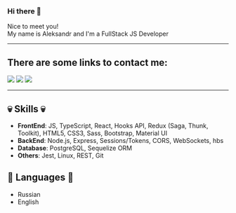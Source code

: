 ### Hi there 👋

<p>Nice to meet you!<br>
My name is Aleksandr and I'm a FullStack JS Developer




---
## There are some links to contact me:
  
<a name="telegram" href="https://t.me/jwhprince"><img src="https://img.icons8.com/color/48/000000/telegram-app--v3.png"/></a>
<a name="linkedin" href="www.linkedin.com/in/aleksandrrr"> <img src="https://img.icons8.com/fluency/48/000000/linkedin-circled.png"/></a>
<a name="gmail" href="mailto:aleksandrjwh@gmail.com"> <img src="https://img.icons8.com/color/48/000000/gmail-new.png"/></a><br>


---
## 💀 Skills 💀

- **FrontEnd**: JS, TypeScript, React, Hooks API, Redux (Saga, Thunk, Toolkit), HTML5, CSS3, Sass, Bootstrap, Material UI
- **BackEnd**: Node.js, Express, Sessions/Tokens, CORS, WebSockets, hbs
- **Database**: PostgreSQL,  Sequelize ORM
- **Others**: Jest, Linux, REST, Git

## 🚩 Languages 🚩

- Russian 
- English 








<!--
**jwhprince/jwhprince** is a ✨ _special_ ✨ repository because its `README.md` (this file) appears on your GitHub profile.

Here are some ideas to get you started:

- 🔭 I’m currently working on ...
- 🌱 I’m currently learning ...
- 👯 I’m looking to collaborate on ...
- 🤔 I’m looking for help with ...
- 💬 Ask me about ...
- 📫 How to reach me: ...
- 😄 Pronouns: ...
- ⚡ Fun fact: ...
-->
